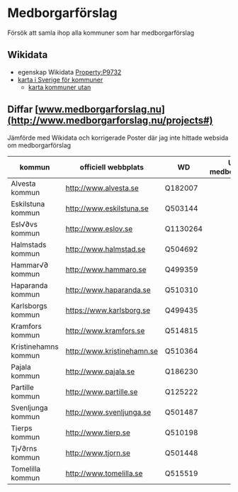 # Medborgarförslag
Försök att samla ihop alla kommuner som har medborgarförslag

## Wikidata ##
* egenskap Wikidata [Property:P9732](https://www.wikidata.org/wiki/Property:P9732)
* [karta i Sverige för kommuner](https://w.wiki/3yyH)
  * [karta kommuner utan](https://w.wiki/3dqs)  

## Diffar [www.medborgarforslag.nu](http://www.medborgarforslag.nu/projects#)
Jämförde med Wikidata och korrigerade
Poster där jag inte hittade websida om medborgarförslag

|kommun              |officiell webbplats       |WD      |URL f√∂r medborgarf√∂rslag|
|--------------------|--------------------------|--------|--------------------------|
|Alvesta kommun      |http://www.alvesta.se     |Q182007 |                          |
|Eskilstuna kommun   |http://www.eskilstuna.se  |Q503144 |                          |
|Esl√∂vs kommun      |http://www.eslov.se       |Q1130264|                          |
|Halmstads kommun    |http://www.halmstad.se    |Q504692 |                          |
|Hammar√∂ kommun     |http://www.hammaro.se     |Q499359 |                          |
|Haparanda kommun    |http://www.haparanda.se   |Q510310 |                          |
|Karlsborgs kommun   |https://www.karlsborg.se  |Q499435 |                          |
|Kramfors kommun     |http://www.kramfors.se    |Q514815 |                          |
|Kristinehamns kommun|http://www.kristinehamn.se|Q510364 |                          |
|Pajala kommun       |http://www.pajala.se      |Q186230 |                          |
|Partille kommun     |http://www.partille.se    |Q125222 |                          |
|Svenljunga kommun   |http://www.svenljunga.se  |Q501487 |                          |
|Tierps kommun       |http://www.tierp.se       |Q510198 |                          |
|Tj√∂rns kommun      |http://www.tjorn.se       |Q501448 |                          |
|Tomelilla kommun    |http://www.tomelilla.se   |Q515519 |                          |
